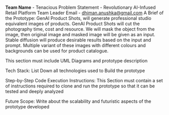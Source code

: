 **Team Name** - Tenacious
Problem Statement - Revolutionary AI-Infused Retail Platform
Team Leader Email - dhiman.anushka@gmail.com
A Brief of the Prototype:
GenAI Product Shots, will generate professional studio equivalent images of products.
GenAI Product Shots will cut the photography time, cost and resource.
We will mask the object from the image, then original image and masked image will be given as an input.
Stable diffusion will produce desirable results based on the input and prompt.
Multiple variant of these images with different colours and backgrounds can be used for product catalogue.

This section must include UML Diagrams and prototype description

Tech Stack:
List Down all technologies used to Build the prototype

Step-by-Step Code Execution Instructions:
This Section must contain a set of instructions required to clone and run the prototype so that it can be tested and deeply analyzed

Future Scope:
Write about the scalability and futuristic aspects of the prototype developed
